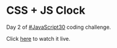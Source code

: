 # CSS + JS Clock

Day 2 of [#JavaScript30](https://javascript30.com/) coding challenge.

Click [here](https://marekjanik.github.io/clock/) to watch it live.
